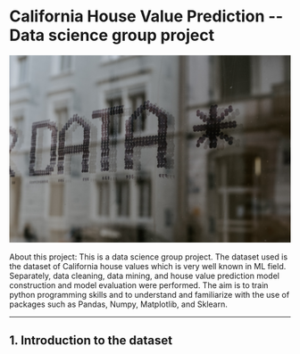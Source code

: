 # California House Value Prediction -- Data science group project

![avatar](./images/claudio-schwarz-fyeOxvYvIyY-unsplash.jpg)

About this project:
This is a data science group project. The dataset used is the dataset of California house values which is very well known in ML field. Separately, data cleaning, data mining, and house value prediction model construction and model evaluation were performed. The aim is to train python programming skills and to understand and familiarize with the use of packages such as Pandas, Numpy, Matplotlib, and Sklearn.

---

## 1. Introduction to the dataset
